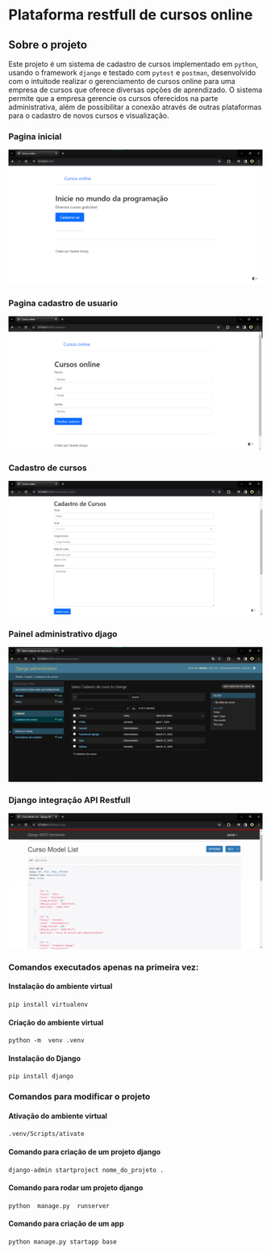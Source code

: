 # Plataforma restfull de cursos online

## Sobre o projeto

Este projeto é um sistema de cadastro de cursos implementado em `python`, usando o framework `django` e testado com `pytest` e `postman`, desenvolvido com o intuitode realizar o gerenciamento de cursos online para uma empresa de cursos que oferece diversas opções de aprendizado. O sistema permite que a empresa gerencie os cursos oferecidos na parte administrativa, além de possibilitar a conexão através de outras plataformas para o cadastro de novos cursos e visualização.


### Pagina inicial

![pagina inicial](./docs/pagina_inicial.png)

### Pagina cadastro de usuario

![cadastro de usuario](./docs/cadastro_usuario.png)

### Cadastro de cursos

![cadastro curso](./docs/cadastro-curso.png)

### Painel administrativo djago

![painel admin](./docs/painel_admin.png)

### Django integração API Restfull

![api](./docs/api.png)

### Comandos executados apenas na primeira vez:

#### Instalação do ambiente virtual

    pip install virtualenv

#### Criação do ambiente virtual

    python -m  venv .venv

#### Instalação do Django

    pip install django

### Comandos para modificar o projeto

#### Ativação do ambiente virtual

    .venv/Scripts/ativate

#### Comando para criação de um projeto django

    django-admin startproject nome_do_projeto .

#### Comando para rodar um projeto django

    python  manage.py  runserver

#### Comando para criação de um app

    python manage.py startapp base
